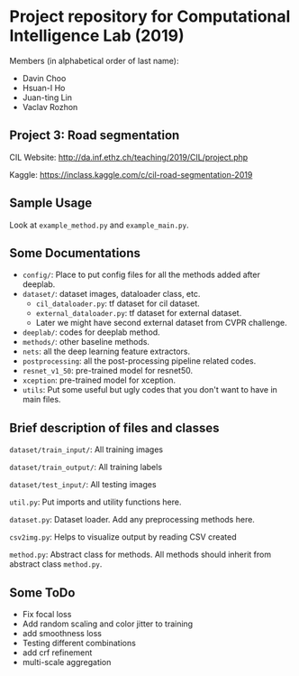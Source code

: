 # Project repository for Computational Intelligence Lab (2019)

Members (in alphabetical order of last name):
- Davin Choo
- Hsuan-I Ho
- Juan-ting Lin
- Vaclav Rozhon

## Project 3: Road segmentation

CIL Website: http://da.inf.ethz.ch/teaching/2019/CIL/project.php

Kaggle: https://inclass.kaggle.com/c/cil-road-segmentation-2019

## Sample Usage

Look at `example_method.py` and `example_main.py`.

## Some Documentations
* `config/`: Place to put config files for all the methods added after deeplab. 
* `dataset/`: dataset images, dataloader class, etc.
  * `cil_dataloader.py`: tf dataset for cil dataset.
  * `external_dataloader.py`: tf dataset for external dataset.
  * Later we might have second external dataset from CVPR challenge.
* `deeplab/`: codes for deeplab method.
* `methods/`: other baseline methods.
* `nets`: all the deep learning feature extractors.
* `postprocessing`: all the post-processing pipeline related codes.
* `resnet_v1_50`: pre-trained model for resnet50.
* `xception`: pre-trained model for xception.
* `utils`: Put some useful but ugly codes that you don't want to have in main files.

## Brief description of files and classes

`dataset/train_input/`: All training images

`dataset/train_output/`: All training labels

`dataset/test_input/`: All testing images

`util.py`: Put imports and utility functions here.

`dataset.py`: Dataset loader. Add any preprocessing methods here.

`csv2img.py`: Helps to visualize output by reading CSV created

`method.py`: Abstract class for methods. All methods should inherit from abstract class `method.py`.

## Some ToDo
* Fix focal loss
* Add random scaling and color jitter to training
* add smoothness loss
* Testing different combinations
* add crf refinement
* multi-scale aggregation